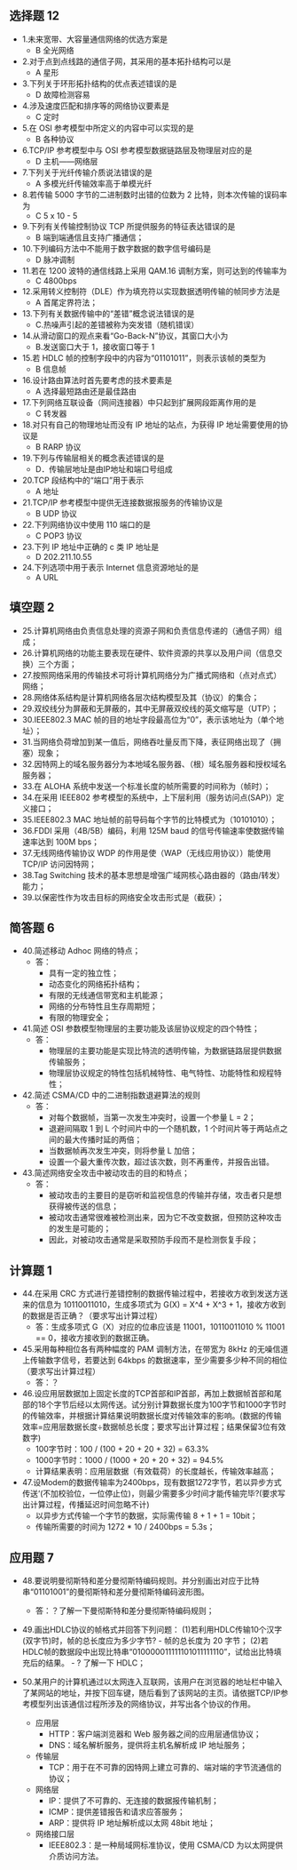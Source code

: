## 选择题 12
- 1.未来宽带、大容量通信网络的优选方案是
  - B 全光网络
- 2.对于点到点线路的通信子网，其采用的基本拓扑结构可以是
  - A 星形
- 3.下列关于环形拓扑结构的优点表述错误的是
  - D 故障检测容易
- 4.涉及速度匹配和排序等的网络协议要素是
  - C 定时
- 5.在 OSI 参考模型中所定义的内容中可以实现的是
  - B 各种协议
- 6.TCP/IP 参考模型中与 OSI 参考模型数据链路层及物理层对应的是
  - D 主机——网络层
- 7.下列关于光纤传输介质说法错误的是
  - A 多模光纤传输效率高于单模光纤
- 8.若传输 5000 字节的二进制数时出错的位数为 2 比特，则本次传输的误码率为
  - C 5 x 10 - 5
- 9.下列有关传输控制协议 TCP 所提供服务的特征表达错误的是
  - B 端到端通信且支持广播通信；
- 10.下列编码方法中不能用于数字数据的数字信号编码是
  - D 脉冲调制
- 11.若在 1200 波特的通信线路上采用 QAM.16 调制方案，则可达到的传输率为
  - C 4800bps
- 12.采用转义控制符（DLE）作为填充符以实现数据透明传输的帧同步方法是
  - A 首尾定界符法；
- 13.下列有关数据传输中的“差错”概念说法错误的是
  - C.热噪声引起的差错被称为突发错（随机错误）
- 14.从滑动窗口的观点来看“Go-Back-N”协议，其窗口大小为
  - B.发送窗口大于 1，接收窗口等于 1
- 15.若 HDLC 帧的控制字段中的内容为“01101011”，则表示该帧的类型为
  - B 信息帧
- 16.设计路由算法时首先要考虑的技术要素是
  - A 选择最短路由还是最佳路由
- 17.下列网络互联设备（网间连接器）中只起到扩展网段距离作用的是
  - C 转发器
- 18.对只有自己的物理地址而没有 IP 地址的站点，为获得 IP 地址需要使用的协议是
  - B RARP 协议
- 19.下列与传输层相关的概念表述错误的是
  - D．传输层地址是由IP地址和端口号组成
- 20.TCP 段结构中的“端口”用于表示
  - A 地址
- 21.TCP/IP 参考模型中提供无连接数据报服务的传输协议是
  - B UDP 协议
- 22.下列网络协议中使用 110 端口的是
  - C POP3 协议
- 23.下列 IP 地址中正确的 c 类 IP 地址是
  - D 202.211.10.55
- 24.下列选项中用于表示 Internet 信息资源地址的是
  - A URL

## 填空题 2
- 25.计算机网络由负责信息处理的资源子网和负责信息传递的（通信子网）组成；
- 26.计算机网络的功能主要表现在硬件、软件资源的共享以及用户间（信息交换）三个方面；
- 27.按照网络采用的传输技术可将计算机网络分为广播式网络和（点对点式）网络；
- 28.网络体系结构是计算机网络各层次结构模型及其（协议）的集合；
- 29.双绞线分为屏蔽和无屏蔽的，其中无屏蔽双绞线的英文缩写是（UTP）；
- 30.IEEE802.3 MAC 帧的目的地址字段最高位为“0”，表示该地址为（单个地址）；
- 31.当网络负荷增加到某一值后，网络吞吐量反而下降，表征网络出现了（拥塞）现象；
- 32.因特网上的域名服务器分为本地域名服务器、（根）域名服务器和授权域名服务器；
- 33.在 ALOHA 系统中发送一个标准长度的帧所需要的时间称为（帧时）；
- 34.在采用 IEEE802 参考模型的系统中，上下层利用（服务访问点(SAP)）定义接口；
- 35.IEEE802.3 MAC 地址帧的前导码每个字节的比特模式为（10101010）；
- 36.FDDI 采用（4B/5B）编码，利用 125M baud 的信号传输速率使数据传输速率达到 100M bps；
- 37.无线网络传输协议 WDP 的作用是使（WAP（无线应用协议））能使用 TCP/IP 访问因特网；
- 38.Tag Switching 技术的基本思想是增强广域网核心路由器的（路由/转发）能力；
- 39.以保密性作为攻击目标的网络安全攻击形式是（截获）；

## 简答题 6
- 40.简述移动 Adhoc 网络的特点；
  - 答：
    - 具有一定的独立性；
    - 动态变化的网络拓扑结构；
    - 有限的无线通信带宽和主机能源；
    - 网络的分布特性且生存周期短；
    - 有限的物理安全；
- 41.简述 OSI 参数模型物理层的主要功能及该层协议规定的四个特性；
  - 答：
    - 物理层的主要功能是实现比特流的透明传输，为数据链路层提供数据传输服务；
    - 物理层协议规定的特性包括机械特性、电气特性、功能特性和规程特性；
- 42.简述 CSMA/CD 中的二进制指数退避算法的规则
  - 答：
    - 对每个数据帧，当第一次发生冲突时，设置一个参量 L = 2；
    - 退避间隔取 1 到 L 个时间片中的一个随机数，1 个时间片等于两站点之间的最大传播时延的两倍；
    - 当数据帧再次发生冲突，则将参量 L 加倍；
    - 设置一个最大重传次数，超过该次数，则不再重传，并报告出错。
- 43.简述网络安全攻击中被动攻击的目的和特点；
  - 答：
    - 被动攻击的主要目的是窃听和监视信息的传输并存储，攻击者只是想获得被传送的信息；
    - 被动攻击通常很难被检测出来，因为它不改变数据，但预防这种攻击的发生是可能的；
    - 因此，对被动攻击通常是采取预防手段而不是检测恢复手段；

## 计算题 1
- 44.在采用 CRC 方式进行差错控制的数据传输过程中，若接收方收到发送方送来的信息为 10110011010，生成多项式为 G(X) = X^4 + X^3 + 1，接收方收到的数据是否正确？（要求写出计算过程）
  - 答：生成多项式 G（X）对应的位串应该是 11001，10110011010 % 11001 == 0，接收方接收到的数据正确。
- 45.采用每种相位各有两种幅度的 PAM 调制方法，在带宽为 8kHz 的无噪信道上传输数字信号，若要达到 64kbps 的数据速率，至少需要多少种不同的相位（要求写出计算过程）
  - 答：？
- 46.设应用层数据加上固定长度的TCP首部和IP首部，再加上数据帧首部和尾部的18个字节后经以太网传送。试分别计算数据长度为100字节和1000字节时的传输效率，并根据计算结果说明数据长度对传输效率的影响。(数据的传输效率=应用层数据长度÷数据帧总长度；要求写出计算过程；结果保留3位有效数字)
  - 100字节时：100 / (100 + 20 + 20 + 32) = 63.3%
  - 1000字节时：1000 / (1000 + 20 + 20 + 32) = 94.5%
  - 计算结果表明：应用层数据（有效载荷）的长度越长，传输效率越高；
- 47.设Modem的数据传输率为2400bps，现有数据1272字节，若以异步方式传送‘(不加校验位，一位停止位)，则最少需要多少时间才能传输完毕?(要求写出计算过程，传播延迟时间忽略不计)
  - 以异步方式传输一个字节的数据，实际需传输 8 + 1 + 1 = 10bit；
  - 传输所需要的时间为 1272 * 10 / 2400bps = 5.3s；

## 应用题 7
- 48.要说明曼彻斯特和差分曼彻斯特编码规则。并分别画出对应于比特串“01101001”的曼彻斯特和差分曼彻斯特编码波形图。
  - 答：？了解一下曼彻斯特和差分曼彻斯特编码规则；

- 49.画出HDLC协议的帧格式并回答下列问题：
    (1)若利用HDLC传输10个汉字(双字节)时，帧的总长度应为多少字节?
      - 帧的总长度为 20 字节；
    (2)若HDLC帧的数据段中出现比特串“010000011111101011111110”，试给出比特填充后的结果。
      - ? 了解一下 HDLC；

- 50.某用户的计算机通过以太网连入互联网，该用户在浏览器的地址栏中输入了某网站的地址，并按下回车键，随后看到了该网站的主页。请依据TCP/IP参考模型列出该通信过程所涉及的网络协议，并写出各个协议的作用。
  - 应用层
    - HTTP：客户端浏览器和 Web 服务器之间的应用层通信协议；
    - DNS：域名解析服务，提供将主机名解析成 IP 地址服务；
  - 传输层
    - TCP：用于在不可靠的因特网上建立可靠的、端对端的字节流通信的协议；
  - 网络层
    - IP：提供了不可靠的、无连接的数据报传输机制；
    - ICMP：提供差错报告和请求应答服务；
    - ARP：提供将 IP 地址解析成以太网 48bit 地址；
  - 网络接口层
    - IEEE802.3：是一种局域网标准协议，使用 CSMA/CD 为以太网提供介质访问方法。